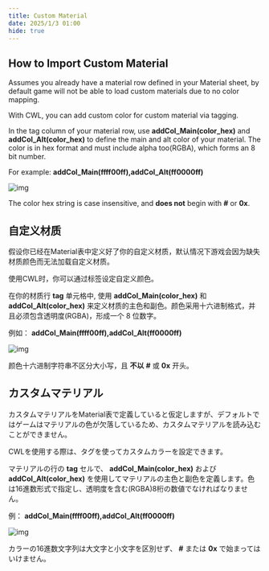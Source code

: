```yaml
---
title: Custom Material
date: 2025/1/3 01:00
hide: true
---
```


## How to Import Custom Material

Assumes you already have a material row defined in your Material sheet, by default game will not be able to load custom materials due to no color mapping.

With CWL, you can add custom color for custom material via tagging.

In the tag column of your material row, use **addCol_Main(color_hex)** and **addCol_Alt(color_hex)** to define the main and alt color of your material. The color is in hex format and must include alpha too(RGBA), which forms an 8 bit number.

For example: **addCol_Main(ffff00ff),addCol_Alt(ff0000ff)**

![img](https://i.postimg.cc/QxRmp0ZY/image.png)

The color hex string is case insensitive, and **does not** begin with **#** or **0x**.

## 自定义材质

假设你已经在Material表中定义好了你的自定义材质，默认情况下游戏会因为缺失材质颜色而无法加载自定义材质。

使用CWL时，你可以通过标签设定自定义颜色。

在你的材质行 **tag** 单元格中, 使用 **addCol_Main(color_hex)** 和 **addCol_Alt(color_hex)** 来定义材质的主色和副色。颜色采用十六进制格式，并且必须包含透明度(RGBA)，形成一个 8 位数字。

例如： **addCol_Main(ffff00ff),addCol_Alt(ff0000ff)**

![img](https://i.postimg.cc/QxRmp0ZY/image.png)

颜色十六进制字符串不区分大小写，且 **不以** **#** 或 **0x** 开头。

## カスタムマテリアル

カスタムマテリアルをMaterial表で定義していると仮定しますが、デフォルトではゲームはマテリアルの色が欠落しているため、カスタムマテリアルを読み込むことができません。

CWLを使用する際は、タグを使ってカスタムカラーを設定できます。

マテリアルの行の **tag** セルで、 **addCol_Main(color_hex)** および **addCol_Alt(color_hex)** を使用してマテリアルの主色と副色を定義します。色は16進数形式で指定し、透明度を含む(RGBA)8桁の数値でなければなりません。

例： **addCol_Main(ffff00ff),addCol_Alt(ff0000ff)**

![img](https://i.postimg.cc/QxRmp0ZY/image.png)

カラーの16進数文字列は大文字と小文字を区別せず、 **#** または **0x** で始まってはいけません。

